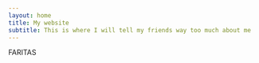 ```yaml
---
layout: home
title: My website
subtitle: This is where I will tell my friends way too much about me
---
```


FARITAS
